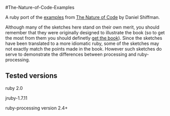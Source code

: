 #The-Nature-of-Code-Examples

A ruby port of the [examples][] from [The Nature of Code][] by Daniel Shiffman.


Although many of the sketches here stand on their own merit, you should remember that they were originally designed to illustrate the book (so to get the most from them you should definetly [get the book][]). Since the sketches have been translated to a more idiomatic ruby, some of the sketches may not exactly match the points made in the book. However such sketches do serve to demonstrate the differences between processing and ruby-processing.

## Tested versions 

ruby 2.0

jruby-1.7.11

ruby-processing version 2.4+


[The Nature of Code]:http://natureofcode.com
[get the book]:http://natureofcode.com
[examples]:https://github.com/shiffman/The-Nature-of-Code-Examples
